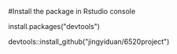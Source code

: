 #Install the package in Rstudio console

install.packages("devtools")

devtools::install_github("jingyiduan/6520project")
